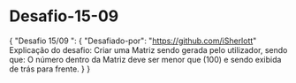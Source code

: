 # Desafio-15-09
{
  "Desafio 15/09 ": {
    "Desafiado-por": "https://github.com/iSherlott"
    Explicação do desafio: Criar uma Matriz sendo gerada pelo utilizador, sendo que: O número dentro da Matriz deve ser menor que (100) e sendo exibida de trás para frente.
  }
}
